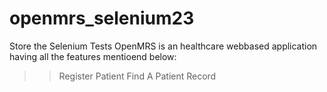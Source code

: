 # openmrs_selenium23
Store the Selenium Tests
OpenMRS is an healthcare webbased application having all the features mentioend below:
  >> Register Patient
  >> Find A Patient Record
